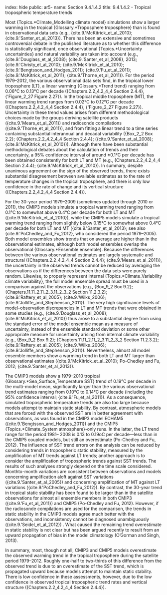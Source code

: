 index: hide
public: ar5-
name: Section 9.4.1.4.2
title: 9.4.1.4.2 - Tropical tropospheric temperature trends

Most {Topics.*Climate_Modelling climate model} simulations show a larger warming in the tropical {Glossary.*Troposphere troposphere} than is found in observational data sets (e.g., {cite.9.'McKitrick_et_al_2010}; {cite.9.'Santer_et_al_2013}). There has been an extensive and sometimes controversial debate in the published literature as to whether this difference is statistically significant, once observational {Topics.*Uncertainty uncertainties} and natural variability are taken into account (e.g., {cite.9.'Douglass_et_al_2008}; {cite.9.'Santer_et_al_2008}, 2013; {cite.9.'Christy_et_al_2010}; {cite.9.'McKitrick_et_al_2010}; {cite.9.'Bengtsson_and_Hodges_2011}; {cite.9.'Fu_et_al_2011}; {cite.9.'McKitrick_et_al_2011}; {cite.9.'Thorne_et_al_2011}). For the period 1979–2012, the various observational data sets find, in the tropical lower troposphere (LT), a linear warming {Glossary.*Trend trend} ranging from 0.06°C to 0.13°C per decade ({Chapters.2.2_4.2_4_4 Section 2.4.4}, {'Figure_2_27 Figure 2.27}). In the tropical middle troposphere (MT), the linear warming trend ranges from 0.02°C to 0.12°C per decade ({Chapters.2.2_4.2_4_4 Section 2.4.4}, {'Figure_2_27 Figure 2.27}). Uncertainty in these trend values arises from different methodological choices made by the groups deriving satellite products ({cite.9.'Mears_et_al_2011}) and radiosonde compilations ({cite.9.'Thorne_et_al_2011}), and from fitting a linear trend to a time series containing substantial interannual and decadal variability ({Box_2_2 Box 2.2}; {Chapters.2.2_4.2_4_4 Section 2.4.4}; ({cite.9.'Santer_et_al_2008}; {cite.9.'McKitrick_et_al_2010})). Although there have been substantial methodological debates about the calculation of trends and their uncertainty, a 95% confidence interval of around ±0.1°C per decade has been obtained consistently for both LT and MT (e.g., {Chapters.2.2_4.2_4_4 Section 2.4.4}; {cite.9.'McKitrick_et_al_2010}). In summary, despite unanimous agreement on the sign of the observed trends, there exists substantial disagreement between available estimates as to the rate of temperature changes in the tropical troposphere, and there is only low confidence in the rate of change and its vertical structure ({Chapters.2.2_4.2_4_4 Section 2.4.4}).

For the 30-year period 1979–2009 (sometimes updated through 2010 or 2011), the CMIP3 models simulate a tropical warming trend ranging from 0.1°C to somewhat above 0.4°C per decade for both LT and MT ({cite.9.'McKitrick_et_al_2010}), while the CMIP5 models simulate a tropical warming trend ranging from slightly below 0.15°C to somewhat above 0.4°C per decade for both LT and MT ({cite.9.'Santer_et_al_2013}; see also {cite.9.'PoChedley_and_Fu_2012}, who considered the period 1979–2005). Both model ensembles show trends that on average are higher than in the observational estimates, although both model ensembles overlap the observational {Glossary.*Ensemble ensemble}. Because the differences between the various observational estimates are largely systematic and structural ({Chapters.2.2_4.2_4_4 Section 2.4.4}; {cite.9.'Mears_et_al_2011}), the uncertainty in the observed trends cannot be reduced by averaging the observations as if the differences between the data sets were purely random. Likewise, to properly represent internal {Topics.*Climate_Variability climate variability}, the full model ensemble spread must be used in a comparison against the observations (e.g., {Box_9_2 Box 9.2}; {Chapters.11.11_2.11_2_3.11_2_3_2 Section 11.2.3.2}; {cite.9.'Raftery_et_al_2005}; {cite.9.'Wilks_2006}; {cite.9.'Jolliffe_and_Stephenson_2011}). The very high significance levels of model–observation discrepancies in LT and MT trends that were obtained in some studies (e.g., {cite.9.'Douglass_et_al_2008}; {cite.9.'McKitrick_et_al_2010}) thus arose to a substantial degree from using the standard error of the model ensemble mean as a measure of uncertainty, instead of the ensemble standard deviation or some other appropriate measure for uncertainty arising from internal climate variability (e.g., {Box_9_2 Box 9.2}; {Chapters.11.11_2.11_2_3.11_2_3_2 Section 11.2.3.2}; {cite.9.'Raftery_et_al_2005}; {cite.9.'Wilks_2006}; {cite.9.'Jolliffe_and_Stephenson_2011}). Nevertheless, almost all model ensemble members show a warming trend in both LT and MT larger than observational estimates ({cite.9.'McKitrick_et_al_2010}; Po-Chedley and Fu, 2012; {cite.9.'Santer_et_al_2013}).

The CMIP3 models show a 1979–2010 tropical {Glossary.*Sea_Surface_Temperature SST} trend of 0.19°C per decade in the multi-model mean, significantly larger than the various observational trend estimates ranging from 0.10°C to 0.14°C per decade (including the 95% confidence interval; {cite.9.'Fu_et_al_2011}). As a consequence, simulated tropospheric temperature trends are also too large because models attempt to maintain static stability. By contrast, atmospheric models that are forced with the observed SST are in better agreement with observations, as was found in the CMIP3 model ECHAM5 ({cite.9.'Bengtsson_and_Hodges_2011}) and the CMIP5 {Topics.*Climate_System atmosphere}-only runs. In the latter, the LT trend range for the period 1981– 2008 is 0.13 to 0.19oC per decade—less than in the CMIP5 coupled models, but still an overestimate (Po-Chedley and Fu, 2012). The influence of SST trend errors on the analysis can be reduced by considering trends in tropospheric static stability, measured by the amplification of MT trends against LT trends; another approach is to consider the amplification of tropospheric trends against SST trends. The results of such analyses strongly depend on the time scale considered. Monthto-month variations are consistent between observations and models concerning amplification aloft against SST variations ({cite.9.'Santer_et_al_2005}) and concerning amplification of MT against LT variations ({cite.9.'PoChedley_and_Fu_2012}). By contrast, the 30-year trend in tropical static stability has been found to be larger than in the satellite observations for almost all ensemble members in both CMIP3 ({cite.9.'Fu_et_al_2011}) and CMIP5 (Po-Chedley and Fu, 2012). However, if the radiosonde compilations are used for the comparison, the trends in static stability in the CMIP3 models agree much better with the observations, and inconsistency cannot be diagnosed unambiguously ({cite.9.'Seidel_et_al_2012}) . What caused the remaining trend overestimate in static stability is not clear but has been argued recently to result from an upward propagation of bias in the model climatology (O’Gorman and Singh, 2013).

In summary, most, though not all, CMIP3 and CMIP5 models overestimate the observed warming trend in the tropical troposphere during the satellite period 1979–2012. Roughly one-half to two-thirds of this difference from the observed trend is due to an overestimate of the SST trend, which is propagated upward because models attempt to maintain static stability. There is low confidence in these assessments, however, due to the low confidence in observed tropical tropospheric trend rates and vertical structure ({Chapters.2.2_4.2_4_4 Section 2.4.4}).
